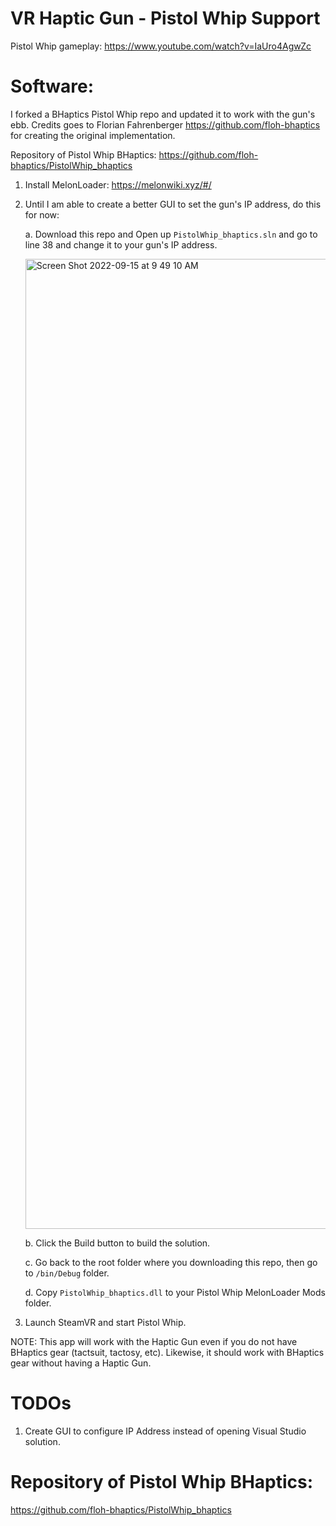 # VR Haptic Gun - Pistol Whip Support

Pistol Whip gameplay: https://www.youtube.com/watch?v=IaUro4AgwZc

    
# Software: 
I forked a BHaptics Pistol Whip repo and updated it to work with the gun's ebb. Credits goes to Florian Fahrenberger https://github.com/floh-bhaptics for creating the original implementation.

Repository of Pistol Whip BHaptics: https://github.com/floh-bhaptics/PistolWhip_bhaptics
    
1. Install MelonLoader: https://melonwiki.xyz/#/

2. Until I am able to create a better GUI to set the gun's IP address, do this for now:
  
   a. Download this repo and Open up `PistolWhip_bhaptics.sln` and go to line 38 and change it to your gun's IP address.
   
   <img width="1552" alt="Screen Shot 2022-09-15 at 9 49 10 AM" src="https://user-images.githubusercontent.com/10041871/190464686-703ef215-af6d-49a3-ace2-57436bf08002.png">


   b. Click the Build button to build the solution.

   c. Go back to the root folder where you downloading this repo, then go to `/bin/Debug` folder. 

   d. Copy `PistolWhip_bhaptics.dll` to your Pistol Whip MelonLoader Mods folder.

4. Launch SteamVR and start Pistol Whip.

NOTE: This app will work with the Haptic Gun even if you do not have BHaptics gear (tactsuit, tactosy, etc). Likewise, it should work with BHaptics gear without having a Haptic Gun. 
    
# TODOs

1. Create GUI to configure IP Address instead of opening Visual Studio solution.

# Repository of Pistol Whip BHaptics:
https://github.com/floh-bhaptics/PistolWhip_bhaptics
